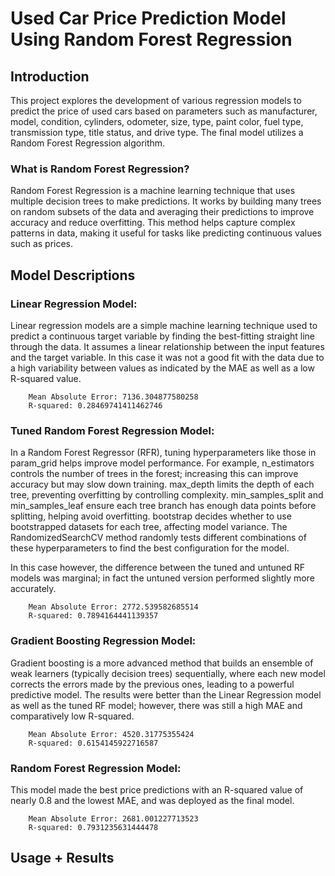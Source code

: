 # Used Car Price Prediction Model Using Random Forest Regression

## Introduction

This project explores the development of various regression models to predict the price of used cars based on parameters such as manufacturer, model, condition, cylinders, odometer, size, type, paint color, fuel type, transmission type, title status, and drive type. The final model utilizes a Random Forest Regression algorithm. 

### What is Random Forest Regression?

Random Forest Regression is a machine learning technique that uses multiple decision trees to make predictions. It works by building many trees on random subsets of the data and averaging their predictions to improve accuracy and reduce overfitting. This method helps capture complex patterns in data, making it useful for tasks like predicting continuous values such as prices.

## Model Descriptions

### Linear Regression Model:

Linear regression models are a simple machine learning technique used to predict a continuous target variable by finding the best-fitting straight line through the data. It assumes a linear relationship between the input features and the target variable. In this case it was not a good fit with the data due to a high variability between values as indicated by the MAE as well as a low R-squared value.

```
    Mean Absolute Error: 7136.304877580258
    R-squared: 0.28469741411462746
```

### Tuned Random Forest Regression Model:

In a Random Forest Regressor (RFR), tuning hyperparameters like those in param_grid helps improve model performance. For example, n_estimators controls the number of trees in the forest; increasing this can improve accuracy but may slow down training. max_depth limits the depth of each tree, preventing overfitting by controlling complexity. min_samples_split and min_samples_leaf ensure each tree branch has enough data points before splitting, helping avoid overfitting. bootstrap decides whether to use bootstrapped datasets for each tree, affecting model variance. The RandomizedSearchCV method randomly tests different combinations of these hyperparameters to find the best configuration for the model.

In this case however, the difference between the tuned and untuned RF models was marginal; in fact the untuned version performed slightly more accurately.

```
    Mean Absolute Error: 2772.539582685514
    R-squared: 0.7894164441139357
```

### Gradient Boosting Regression Model:

Gradient boosting is a more advanced method that builds an ensemble of weak learners (typically decision trees) sequentially, where each new model corrects the errors made by the previous ones, leading to a powerful predictive model. The results were better than the Linear Regression model as well as the tuned RF model; however, there was still a high MAE and comparatively low R-squared.

```
    Mean Absolute Error: 4520.31775355424
    R-squared: 0.6154145922716587
```

### Random Forest Regression Model:

This model made the best price predictions with an R-squared value of nearly 0.8 and the lowest MAE, and was deployed as the final model.

```
    Mean Absolute Error: 2681.001227713523
    R-squared: 0.7931235631444478
```

## Usage + Results


